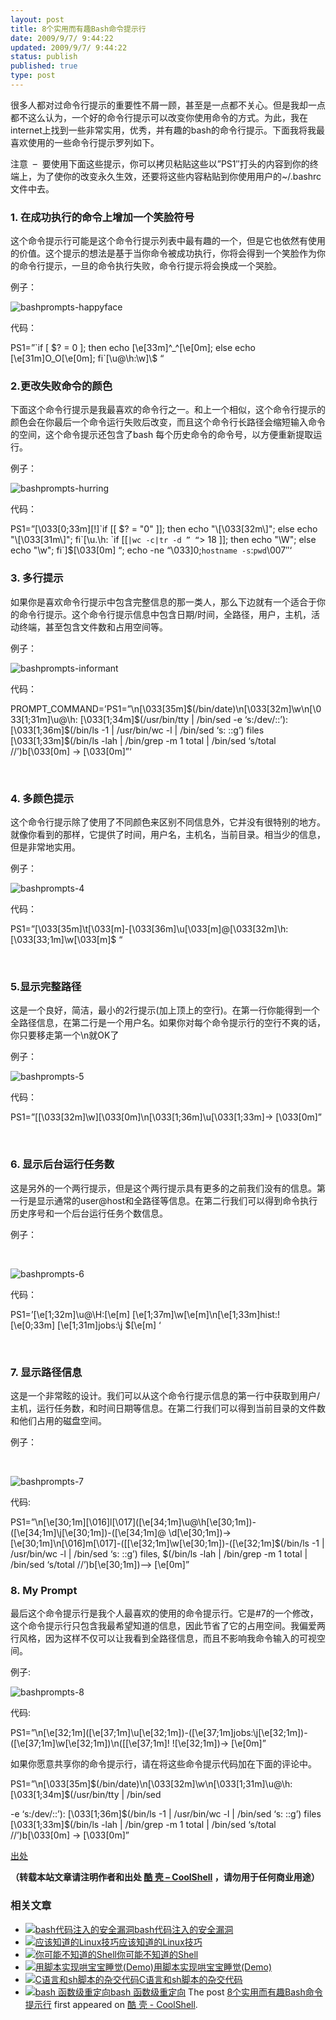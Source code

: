 ```yaml
---
layout: post
title: 8个实用而有趣Bash命令提示行
date: 2009/9/7/ 9:44:22
updated: 2009/9/7/ 9:44:22
status: publish
published: true
type: post
---
```



很多人都对过命令行提示的重要性不屑一顾，甚至是一点都不关心。但是我却一点都不这么认为，一个好的命令行提示可以改变你使用命令的方式。为此，我在internet上找到一些非常实用，优秀，并有趣的bash的命令行提示。下面我将我最喜欢使用的一些命令行提示罗列如下。


注意  –  要使用下面这些提示，你可以拷贝粘贴这些以”PS1″打头的内容到你的终端上，为了使你的改变永久生效，还要将这些内容粘贴到你使用用户的~/.bashrc文件中去。



### 1. 在成功执行的命令上增加一个笑脸符号


这个命令提示行可能是这个命令行提示列表中最有趣的一个，但是它也依然有使用的价值。这个提示的想法是基于当你命令被成功执行，你将会得到一个笑脸作为你的命令行提示，一旦的命令执行失败，命令行提示将会换成一个哭脸。


例子：


![bashprompts-happyface](http://images.maketecheasier.com/2009/08/bashprompts-happyface.jpg)


代码：


PS1=”\`if [ \$? = 0 ]; then echo \[\e[33m\]^_^\[\e[0m\]; else echo \[\e[31m\]O_O\[\e[0m\]; fi\`[\u@\h:\w]\\$ “


### **2.更改失败命令的颜色**


下面这个命令行提示是我最喜欢的命令行之一。和上一个相似，这个命令行提示的颜色会在你最后一个命令运行失败后改变，而且这个命令行长路径会缩短输入命令的空间，这个命令提示还包含了bash 每个历史命令的命令号，以方便重新提取运行。


例子：


![bashprompts-hurring](http://images.maketecheasier.com/2009/08/bashprompts-hurring.jpg)


代码：


PS1=”\[\033[0;33m\][\!]\`if [[ \$? = "0" ]]; then echo "\\[\\033[32m\\]"; else echo "\\[\\033[31m\\]"; fi\`[\u.\h: \`if [[` |wc -c|tr -d ” “ `> 18 ]]; then echo "\\W"; else echo "\\w"; fi\`]\$\[\033[0m\] “; echo -ne “\033]0;`hostname -s`:`pwd`\007″‘


### 3. 多行提示


如果你是喜欢命令行提示中包含完整信息的那一类人，那么下边就有一个适合于你的命令行提示。这个命令行提示信息中包含日期/时间，全路径，用户，主机，活动终端，甚至包含文件数和占用空间等。


例子：


  
![bashprompts-informant](http://images.maketecheasier.com/2009/08/bashprompts-informant.jpg)


代码：


PROMPT\_COMMAND=’PS1=”\n\[\033[35m\]\$(/bin/date)\n\[\033[32m\]\w\n\[\033[1;31m\]\u@\h: \[\033[1;34m\]\$(/usr/bin/tty | /bin/sed -e ‘s:/dev/::’): \[\033[1;36m\]\$(/bin/ls -1 | /usr/bin/wc -l | /bin/sed ‘s: ::g’) files \[\033[1;33m\]\$(/bin/ls -lah | /bin/grep -m 1 total | /bin/sed ‘s/total //’)b\[\033[0m\] -> \[\033[0m\]”‘


 


### 4. 多颜色提示


这个命令行提示除了使用了不同颜色来区别不同信息外，它并没有很特别的地方。就像你看到的那样，它提供了时间，用户名，主机名，当前目录。相当少的信息，但是非常地实用。


例子：


![bashprompts-4](http://images.maketecheasier.com/2009/08/bashprompts-4.jpg)


代码：


PS1=”\[\033[35m\]\t\[\033[m\]-\[\033[36m\]\u\[\033[m\]@\[\033[32m\]\h:\[\033[33;1m\]\w\[\033[m\]\$ “


 


### 5.显示完整路径


这是一个良好，简洁，最小的2行提示(加上顶上的空行)。在第一行你能得到一个全路径信息，在第二行是一个用户名。如果你对每个命令提示行的空行不爽的话，你只要移走第一个\n就OK了


例子：


![bashprompts-5](http://images.maketecheasier.com/2009/08/bashprompts-5.jpg)


代码：


PS1=”[\[\033[32m\]\w]\[\033[0m\]\n\[\033[1;36m\]\u\[\033[1;33m\]-> \[\033[0m\]”


 


### 6. 显示后台运行任务数


这是另外的一个两行提示，但是这个两行提示具有更多的之前我们没有的信息。第一行是显示通常的user@host和全路径等信息。在第二行我们可以得到命令执行历史序号和一个后台运行任务个数信息。


例子：


 


![bashprompts-6](http://images.maketecheasier.com/2009/08/bashprompts-61.jpg)


代码：


PS1=’\[\e[1;32m\]\u@\H:\[\e[m\] \[\e[1;37m\]\w\[\e[m\]\n\[\e[1;33m\]hist:\! \[\e[0;33m\] \[\e[1;31m\]jobs:\j \$\[\e[m\] ‘


 


### 7. 显示路径信息


这是一个非常眩的设计。我们可以从这个命令行提示信息的第一行中获取到用户/主机，运行任务数，和时间日期等信息。在第二行我们可以得到当前目录的文件数和他们占用的磁盘空间。


例子：


 


![bashprompts-7](http://images.maketecheasier.com/2009/08/bashprompts-7.jpg)


代码:


PS1=”\n\[\e[30;1m\]\[\016\]l\[\017\](\[\e[34;1m\]\u@\h\[\e[30;1m\])-(\[\e[34;1m\]\j\[\e[30;1m\])-(\[\e[34;1m\]\@ \d\[\e[30;1m\])->\[\e[30;1m\]\n\[\016\]m\[\017\]-(\[\[\e[32;1m\]\w\[\e[30;1m\])-(\[\e[32;1m\]\$(/bin/ls -1 | /usr/bin/wc -l | /bin/sed ‘s: ::g’) files, \$(/bin/ls -lah | /bin/grep -m 1 total | /bin/sed ‘s/total //’)b\[\e[30;1m\])–> \[\e[0m\]”


### 8. My Prompt


最后这个命令提示行是我个人最喜欢的使用的命令提示行。它是#7的一个修改，这个命令提示行只包含我最希望知道的信息，因此节省了它的占用空间。我偏爱两行风格，因为这样不仅可以让我看到全路径信息，而且不影响我命令输入的可视空间。


例子:


![bashprompts-8](http://images.maketecheasier.com/2009/08/bashprompts-8.jpg)


代码:


PS1=”\n\[\e[32;1m\](\[\e[37;1m\]\u\[\e[32;1m\])-(\[\e[37;1m\]jobs:\j\[\e[32;1m\])-(\[\e[37;1m\]\w\[\e[32;1m\])\n(\[\[\e[37;1m\]! \!\[\e[32;1m\])-> \[\e[0m\]”


如果你愿意共享你的命令提示行，请在将这些命令提示代码加在下面的评论中。



PS1=”\n\[\033[35m\]\$(/bin/date)\n\[\033[32m\]\w\n\[\033[1;31m\]\u@\h: \[\033[1;34m\]\$(/usr/bin/tty | /bin/sed


-e ‘s:/dev/::’): \[\033[1;36m\]\$(/bin/ls -1 | /usr/bin/wc -l | /bin/sed ‘s: ::g’) files \[\033[1;33m\]\$(/bin/ls -lah | /bin/grep -m 1 total | /bin/sed ‘s/total //’)b\[\033[0m\] -> \[\033[0m\]”



[出处](http://maketecheasier.com/8-useful-and-interesting-bash-prompts/2009/09/04 "原文出处")



**（转载本站文章请注明作者和出处 [酷 壳 – CoolShell](https://coolshell.cn/) ，请勿用于任何商业用途）**



### 相关文章

* [![bash代码注入的安全漏洞](https://coolshell.cn/wp-content/uploads/2014/09/bashbug-150x150.jpg)](https://coolshell.cn/articles/11973.html)[bash代码注入的安全漏洞](https://coolshell.cn/articles/11973.html)
* [![应该知道的Linux技巧](https://coolshell.cn/wp-content/uploads/2013/01/linux-bash-300x225-150x150.jpg)](https://coolshell.cn/articles/8883.html)[应该知道的Linux技巧](https://coolshell.cn/articles/8883.html)
* [![你可能不知道的Shell](https://coolshell.cn/wp-content/uploads/2012/11/shell.01-150x150.png)](https://coolshell.cn/articles/8619.html)[你可能不知道的Shell](https://coolshell.cn/articles/8619.html)
* [![用脚本实现哄宝宝睡觉(Demo)](https://coolshell.cn/wp-content/plugins/wordpress-23-related-posts-plugin/static/thumbs/5.jpg)](https://coolshell.cn/articles/2987.html)[用脚本实现哄宝宝睡觉(Demo)](https://coolshell.cn/articles/2987.html)
* [![C语言和sh脚本的杂交代码](https://coolshell.cn/wp-content/plugins/wordpress-23-related-posts-plugin/static/thumbs/14.jpg)](https://coolshell.cn/articles/1824.html)[C语言和sh脚本的杂交代码](https://coolshell.cn/articles/1824.html)
* [![bash 函数级重定向](https://coolshell.cn/wp-content/plugins/wordpress-23-related-posts-plugin/static/thumbs/27.jpg)](https://coolshell.cn/articles/1574.html)[bash 函数级重定向](https://coolshell.cn/articles/1574.html)
The post [8个实用而有趣Bash命令提示行](https://coolshell.cn/articles/1399.html) first appeared on [酷 壳 - CoolShell](https://coolshell.cn).